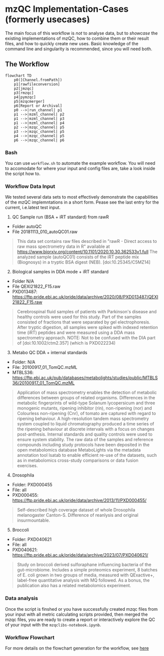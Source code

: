 # mzQC Implementation-Cases (formerly usecases)
The main focus of this workflow is _not_ to analyse data, but to _showcase_ the existing implementations of mzQC, how to combine them or their result files, and how to quickly create new uses. Basic knowledge of the command line and singularity is recommended, since you will need both. 

## The Workflow
```mermaid
flowchart TD
    p0([Channel.fromPath])
    p1[rawfileconversion]
    p2[jmzqc]
    p3[rmzqc]
    p4[pymzqc]
    p5[mzqcmerger]
    p6[Report or Archival]
    p0 -->|run_channel| p1
    p1 -->|mzml_channel| p2
    p1 -->|mzml_channel| p3
    p1 -->|mzml_channel| p4
    p2 -->|mzqc_channel| p5
    p3 -->|mzqc_channel| p5
    p4 -->|mzqc_channel| p5
    p6 -->|mzqc_channel| p6    
```

### Bash
You can use `workflow.sh` to automate the example workflow. You will need to accomodate for where your input and config files are, take a look inside the script how to.

### Workflow Data Input 
We tested several data sets to most effectively demonstrate the capabilities of the mzQC implemntations in a short form. Pease see the last entry for the current, i.e.latest test input.

1. QC Sample run (BSA + iRT standard) from rawR
- Folder autoQC
- File 20181113_010_autoQC01.raw
> This data set contains raw files described in "rawR - Direct access to raw mass spectrometry data in R" available at https://www.biorxiv.org/content/10.1101/2020.10.30.362533v1.full The analyzed sample (autoQC01) consists of the iRT peptide mix (Biognosys) in a tryptic BSA digest (NEB). [doi:10.25345/C5MZ14] 

2. Biological samples in DDA mode + iRT standard
- Folder N/A
- File QEXI21822_F15.raw 
- PXD013487: https://ftp.pride.ebi.ac.uk/pride/data/archive/2020/08/PXD013487/QEXI21822_F15.raw
> Cerebrospinal fluid samples of patients with Parkinson's disease and healthy controls were used for this study. Part of the samples consisted of fractions that were separated by gel electrophoresis. After tryptic digestion, all samples were spiked with indexed retention time (iRT) peptides and were measured using a DDA mass spectrometry approach. 
> NOTE: Not to be confused with the DIA part of [doi:10.1002/ctm2.357] (which is PXD022234)

3. Metabo QC DDA + internal standards
- Folder: N/A
- File: 20100917_01_TomQC.mzML
- MTBLS36: https://ftp.ebi.ac.uk/pub/databases/metabolights/studies/public/MTBLS36/20100917_01_TomQC.mzML
>Application of mass spectrometry enables the detection of metabolic differences between groups of related organisms. Differences in the metabolic fingerprints of wild-type Solanum lycopersicum and three monogenic mutants, ripening inhibitor (rin), non-ripening (nor) and Colourless non-ripening (Cnr), of tomato are captured with regard to ripening behaviour. A high-resolution tandem mass spectrometry system coupled to liquid chromatography produced a time series of the ripening behaviour at discrete intervals with a focus on changes post-anthesis. Internal standards and quality controls were used to ensure system stability. The raw data of the samples and reference compounds including study protocols have been deposited in the open metabolomics database MetaboLights via the metadata annotation tool Isatab to enable efficient re-use of the datasets, such as in metabolomics cross-study comparisons or data fusion exercises.

4. Drosophila
- Folder: PXD000455
- File: all
- PXD000455: https://ftp.pride.ebi.ac.uk/pride/data/archive/2013/11/PXD000455/
>Self-described high coverage dataset of whole Drosophila melanogaster Canton-S. Difference of reanlysis and original insurmountable.

5. Broccoli
- Folder: PXD040621
- File: all
- PXD040621: https://ftp.pride.ebi.ac.uk/pride/data/archive/2023/07/PXD040621/
> Study on broccoli derived sulforaphane influencing bacteria of the gut-microbiome. Includes a simple proteomics experiment, 8 batches of E. coli grown in two groups of media, measured with QExactive+, label-free quantitative analysis with MQ followed. As a bonus, the publication also has a related metabolomics experiment.

### Data analysis
Once the script is finshed or you have successfully created mzqc files from your input with all metric calculating scripts provided, then merged the mzqc files, you are ready to create a report or interactively explore the QC of your input with the `mzqclibs-notebook.ipynb`.

### Workflow Flowchart 
For more details on the flowchart generation for the workflow, see [here](workflow-usecase.md)
